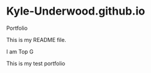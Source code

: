 # Kyle-Underwood.github.io
Portfolio

This is my README file. 

I am Top G

This is my test portfolio
